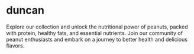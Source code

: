 # duncan

Explore our collection and unlock the nutritional power of peanuts, packed with protein, healthy fats, and essential nutrients. Join our community of peanut enthusiasts and embark on a journey to better health and delicious flavors. 